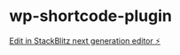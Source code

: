# wp-shortcode-plugin

[Edit in StackBlitz next generation editor ⚡️](https://stackblitz.com/~/github.com/slymnoyann/wp-shortcode-plugin)